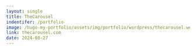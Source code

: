 ```yaml
---
layout: single
title: TheCarousel
indentifer: /portfolio
image: /hugo-my-portfolio/assets/img/portfolio/wordpress/thecarousel.webp
link: thecarousel.com
date: 2024-08-27
---
```

